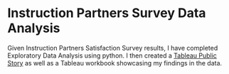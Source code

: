 # Instruction Partners Survey Data Analysis

Given Instruction Partners Satisfaction Survey results, I have completed Exploratory Data Analysis using python. I then created a [Tableau Public Story](https://public.tableau.com/app/profile/amanda.rowe/viz/InstructionPartnersAssignment/InstructionPartnersPresentation#4) as well as a Tableau workbook showcasing my findings in the data.
